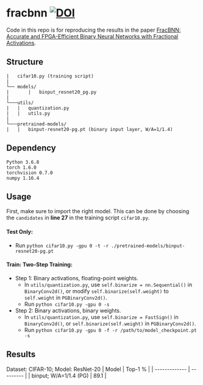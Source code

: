 # fracbnn [![DOI](https://zenodo.org/badge/327196438.svg)](https://zenodo.org/badge/latestdoi/327196438)

Code in this repo is for reproducing the results in the paper [FracBNN: Accurate and FPGA-Efficient Binary Neural Networks with Fractional Activations](https://arxiv.org/abs/2012.12206).


## Structure
```
|   cifar10.py (training script)
|
└── models/
|       |   binput_resnet20_pg.py
|
└───utils/
|   |   quantization.py
|   |   utils.py
|
└───pretrained-models/
|   |   binput-resnet20-pg.pt (binary input layer, W/A=1/1.4)
```

## Dependency
```
Python 3.6.8
torch 1.6.0
torchvision 0.7.0
numpy 1.16.4
```

## Usage
First, make sure to import the right model. This can be done by choosing the ```candidates``` in **line 27** in the training script ```cifar10.py```.

#### Test Only:
- Run ```python cifar10.py -gpu 0 -t -r ./pretrained-models/binput-resnet20-pg.pt```

#### Train: Two-Step Training:
- Step 1: Binary activations, floating-point weights.
    - In ```utils/quantization.py```, use ```self.binarize = nn.Sequential()``` in ```BinaryConv2d()```, or modify ```self.binarize(self.weight)``` to ```self.weight``` in ```PGBinaryConv2d()```.
    - Run ```python cifar10.py -gpu 0 -s```
- Step 2: Binary activations, binary weights.
    - In ```utils/quantization.py```, use ```self.binarize = FastSign()``` in ```BinaryConv2d()```, or ```self.binarize(self.weight)``` in ```PGBinaryConv2d()```.
    - Run ```python cifar10.py -gpu 0 -f -r /path/to/model_checkpoint.pt -s```

## Results
Dataset: CIFAR-10; Model: ResNet-20
| Model         | Top-1 %   |
| ------------- | --------- |
| binput; W/A=1/1.4 (PG)  | 89.1      |

